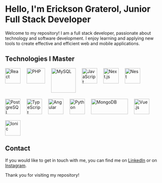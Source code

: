 # Hello, I'm Erickson Graterol, Junior Full Stack Developer

Welcome to my repository! I am a full stack developer, passionate about technology and software development. I enjoy learning and applying new tools to create effective and efficient web and mobile applications.

## Technologies I Master

<div style="display: flex; flex-wrap: wrap; gap: 20px;">
    <img src="https://upload.wikimedia.org/wikipedia/commons/a/a7/React-icon.svg" alt="React" width="50"> 
    <img src="https://upload.wikimedia.org/wikipedia/commons/2/27/PHP-logo.svg" alt="PHP" width="60" height="50"> 
    <img src="https://www.freepnglogos.com/uploads/logo-mysql-png/logo-mysql-mysql-logo-png-transparent-svg-vector-bie-supply-2.png" alt="MySQL" width="80"> 
    <img src="https://upload.wikimedia.org/wikipedia/commons/6/6a/JavaScript-logo.png" alt="JavaScript" width="50"> 
    <img src="https://upload.wikimedia.org/wikipedia/commons/8/8e/Nextjs-logo.svg" alt="Next.js" width="50"> 
    <img src="https://nestjs.com/img/logo.svg" alt="Nest" width="50" height="50"> 
    <img src="https://upload.wikimedia.org/wikipedia/commons/2/29/Postgresql_elephant.svg" alt="PostgreSQL" width="50"> 
    <img src="https://cdn.iconscout.com/icon/free/png-256/typescript-1174965.png" alt="TypeScript" width="50"> 
    <img src="https://upload.wikimedia.org/wikipedia/commons/c/cf/Angular_full_color_logo.svg" alt="Angular" width="50"> 
    <img src="https://upload.wikimedia.org/wikipedia/commons/c/c3/Python-logo-notext.svg" alt="Python" width="50"> 
    <img src="https://upload.wikimedia.org/wikipedia/commons/9/93/MongoDB_Logo.svg" alt="MongoDB" width="120" height="50"> 
    <img src="https://upload.wikimedia.org/wikipedia/commons/9/95/Vue.js_Logo_2.svg" alt="Vue.js" width="50"> 
    <img src="https://ionicacademy.com/wp-content/uploads/2020/02/ionic-Logo.svg" alt="Ionic" width="50"> 
</div>

## Contact

If you would like to get in touch with me, you can find me on [LinkedIn](https://www.linkedin.com/in/erickson-graterol-5370632a5) or on [Instagram](https://www.instagram.com/erick.gr17/).

Thank you for visiting my repository!
